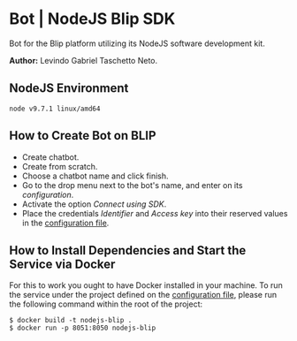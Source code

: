 # Bot | NodeJS Blip SDK

Bot for the Blip platform utilizing its NodeJS software development kit.

**Author:** Levindo Gabriel Taschetto Neto.

## NodeJS Environment
```
node v9.7.1 linux/amd64
```

## How to Create Bot on BLIP

*  Create chatbot.
*  Create from scratch.
*  Choose a chatbot name and click finish.
*  Go to the drop menu next to the bot's name, and enter on its *configuration*.
*  Activate the option *Connect using SDK*.
*  Place the credentials *Identifier* and *Access key* into their reserved values in the [configuration file](config/default.json).

## How to Install Dependencies and Start the Service via Docker

For this to work you ought to have Docker installed in your machine.
To run the service under the project defined on the [configuration file](config/default.json), please run the following command within the root of the project:
```
$ docker build -t nodejs-blip .
$ docker run -p 8051:8050 nodejs-blip
```
